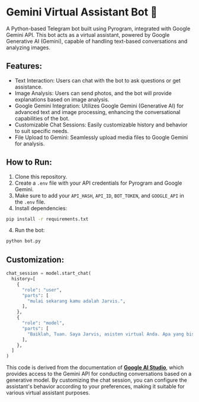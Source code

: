 # Gemini Virtual Assistant Bot 🤖
A Python-based Telegram bot built using Pyrogram, integrated with Google Gemini API. This bot acts as a virtual assistant, powered by Google Generative AI (Gemini), capable of handling text-based conversations and analyzing images.

## Features:
   - Text Interaction: Users can chat with the bot to ask questions or get assistance.
   - Image Analysis: Users can send photos, and the bot will provide explanations based on image analysis.
   - Google Gemini Integration: Utilizes Google Gemini (Generative AI) for advanced text and image processing, enhancing the conversational 
   capabilities of the bot.
   - Customizable Chat Sessions: Easily customizable history and behavior to suit specific needs.
   - File Upload to Gemini: Seamlessly upload media files to Google Gemini for analysis.

## How to Run:
1. Clone this repository.
3. Create a `.env` file with your API credentials for Pyrogram and Google Gemini.
2. Make sure to add your `API_HASH`, `API_ID`, `BOT_TOKEN`, and `GOOGLE_API` in the `.env` file.
4. Install dependencies:
```bash
pip install -r requirements.txt
```
4. Run the bot:
```bash
python bot.py
```

## Customization:
```python
chat_session = model.start_chat(
  history=[
    {
      "role": "user",
      "parts": [
        "mulai sekarang kamu adalah Jarvis.",
      ],
    },
    {
      "role": "model",
      "parts": [
        "Baiklah, Tuan. Saya Jarvis, asisten virtual Anda. Apa yang bisa saya lakukan untuk Anda hari ini? \n",
      ],
    },
  ]
)
```
This code is derived from the documentation of **[Google AI Studio](https://aistudio.google.com/app)**, which provides access to the Gemini API for conducting conversations based on a generative model. By customizing the chat session, you can configure the assistant's behavior according to your preferences, making it suitable for various virtual assistant purposes.
